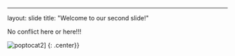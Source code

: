---
layout: slide
title: "Welcome to our second slide!"

No conflict here or here!!!

![poptocat2](https://octodex.github.com/images/poptocat_v2.png)]
{: .center}}
